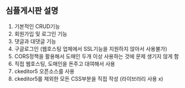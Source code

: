 ## 심플게시판 설명
1. 기본적인 CRUD기능
2. 회원가입 및 로그인 기능
3. 댓글과 대댓글 기능
4. 구글로그인 (웹호스팅 업체에서 SSL기능을 지원하지 않아서 사용불가)
5. CORS정책을 활용해서 도매인 두개 이상 사용하는 것에 문제 생기지 않게 함
6. 직접 웹호스팅, 도매인을 돈주고 대여해서 사용
7. ckeditor5 오픈소스를 사용
8. ckeditor5를 제외한 모든 CSS부분을 직접 작성 (라이브러리 사용 x)

